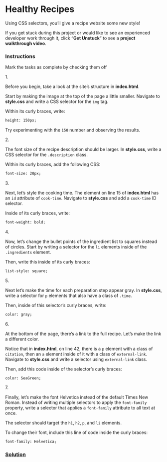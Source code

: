 # Healthy Recipes

Using CSS selectors, you’ll give a recipe website some new style!

If you get stuck during this project or would like to see an experienced
developer work through it, click “**Get Unstuck**“ to see a **project
walkthrough video**.

### Instructions

Mark the tasks as complete by checking them off

1\.

Before you begin, take a look at the site’s structure in **index.html**.

Start by making the image at the top of the page a little smaller.
Navigate to **style.css** and write a CSS selector for the `img` tag.

Within its curly braces, write:

``` html
height: 150px;
```

Try experimenting with the `150` number and observing the results.

2\.

The font size of the recipe description should be larger. In
**style.css**, write a CSS selector for the `.description` class.

Within its curly braces, add the following CSS:

``` html
font-size: 20px;
```

3\.

Next, let’s style the cooking time. The element on line 15 of
**index.html** has an `id` attribute of `cook-time`. Navigate to
**style.css** and add a `cook-time` ID selector.

Inside of its curly braces, write:

``` html
font-weight: bold;
```

4\.

Now, let’s change the bullet points of the ingredient list to squares
instead of circles. Start by writing a selector for the `li` elements
inside of the `.ingredients` element.

Then, write this inside of its curly braces:

``` html
list-style: square;
```

5\.

Next let’s make the time for each preparation step appear gray. In
**style.css**, write a selector for `p` elements that also have a class
of `.time`.

Then, inside of this selector’s curly braces, write:

``` html
color: gray;
```

6\.

At the bottom of the page, there’s a link to the full recipe. Let’s make
the link a different color.

Notice that in **index.html**, on line 42, there is a `p` element with a
class of `citation`, then an `a` element inside of it with a class of
`external-link`. Navigate to **style.css** and write a selector using
`external-link` class.

Then, add this code inside of the selector’s curly braces:

``` html
color: SeaGreen;
```

7\.

Finally, let’s make the font Helvetica instead of the default Times New
Roman. Instead of writing multiple selectors to apply the `font-family`
property, write a selector that applies a `font-family` attribute to all
text at once.

The selector should target the `h1`, `h2`, `p`, and `li` elements.

To change their font, include this line of code inside the curly braces:

``` html
font-family: Helvetica;
```

### [Solution](https://datttrian.github.io/full-stack-engineer/fundamentals-of-css/css-selectors-1/index.html)
